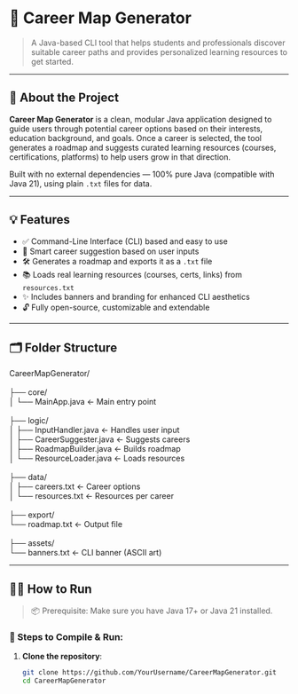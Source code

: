 # 🚀 Career Map Generator

> A Java-based CLI tool that helps students and professionals discover suitable career paths and provides personalized learning resources to get started.

---

## 📌 About the Project

**Career Map Generator** is a clean, modular Java application designed to guide users through potential career options based on their interests, education background, and goals. Once a career is selected, the tool generates a roadmap and suggests curated learning resources (courses, certifications, platforms) to help users grow in that direction.

Built with no external dependencies — 100% pure Java (compatible with Java 21), using plain `.txt` files for data.

---

## 💡 Features

- ✅ Command-Line Interface (CLI) based and easy to use
- 🧠 Smart career suggestion based on user inputs
- 🛠️ Generates a roadmap and exports it as a `.txt` file
- 📚 Loads real learning resources (courses, certs, links) from `resources.txt`
- ✨ Includes banners and branding for enhanced CLI aesthetics
- 🔓 Fully open-source, customizable and extendable

---

## 🗂️ Folder Structure

CareerMapGenerator/
<br>
<br>
├── core/
<br>
│ └── MainApp.java ← Main entry point
<br>
<br>
├── logic/
<br>
│ ├── InputHandler.java ← Handles user input
<br>
│ ├── CareerSuggester.java ← Suggests careers
<br>
│ ├── RoadmapBuilder.java ← Builds roadmap
<br>
│ └── ResourceLoader.java ← Loads resources
<br>
<br>
├── data/
<br>
│ ├── careers.txt ← Career options
<br>
│ └── resources.txt ← Resources per career
<br>
<br>
├── export/
<br>
└── roadmap.txt ← Output file
<br>
<br>
├── assets/
<br>
└── banners.txt ← CLI banner (ASCII art)

---

## 🧑‍💻 How to Run

> 📦 Prerequisite: Make sure you have Java 17+ or Java 21 installed.

### 🔧 Steps to Compile & Run:

1. **Clone the repository**:
   ```bash
   git clone https://github.com/YourUsername/CareerMapGenerator.git
   cd CareerMapGenerator
